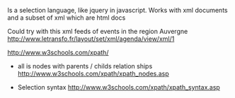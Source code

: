 Is a selection language, like jquery in javascript. 
Works with xml documents and a subset of xml which are html docs

Could try with this xml feeds of events in the region Auvergne   
http://www.letransfo.fr/layout/set/xml/agenda/view/xml/1

http://www.w3schools.com/xpath/

* all is nodes with parents / childs relation ships
http://www.w3schools.com/xpath/xpath_nodes.asp

* Selection syntax 
http://www.w3schools.com/xpath/xpath_syntax.asp